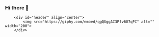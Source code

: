 ### Hi there 👋
        <div id="header" align="center">
            <img src="https://giphy.com/embed/qgQUggAC3Pfv687qPC" alt="" width="200">
        </div>
